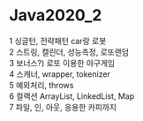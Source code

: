 # Java2020_2

1 싱글턴, 전략패턴 car랑 로봇 <br>
2 스트링, 캘린더, 성능측정, 로또랜덤<br>
3 보너스?) 로또 이용한 야구게임<br>
4 스캐너, wrapper, tokenizer<br>
5 예외처리, throws<br>
6 컬랙션 ArrayList, LinkedList, Map<br>
7 파일, 인, 아웃, 응용한 카피까지<br>
